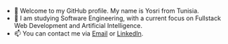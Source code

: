- 👋 Welcome to my GitHub profile. My name is Yosri from Tunisia.
- 👀 I am studying Software Engineering, with a current focus on Fullstack Web Development and Artificial Intelligence.    
- 📫 You can contact me via [Email](mailto:yosrii.jemaiii@gmail.com) or [LinkedIn](https://www.linkedin.com/in/yosri-jemai-2k01).
  

<!---
Yosri-Jemai/Yosri-Jemai is a ✨ special ✨ repository because its `README.md` (this file) appears on your GitHub profile.
You can click the Preview link to take a look at your changes.
--->
